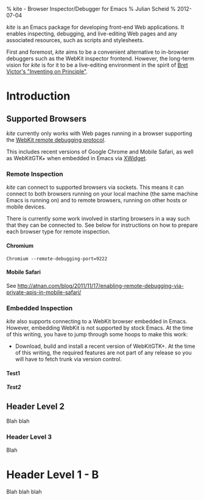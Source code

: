 % kite - Browser Inspector/Debugger for Emacs
% Julian Scheid
% 2012-07-04

_kite_ is an Emacs package for developing front-end Web applications.
It enables inspecting, debugging, and live-editing Web pages and any
associated resources, such as scripts and stylesheets.

First and foremost, _kite_ aims to be a convenient alternative to
in-browser debuggers such as the WebKit inspector frontend.  However,
the long-term vision for _kite_ is for it to be a live-editing
environment in the spirit of [Bret Victor's "Inventing on
Principle"](https://vimeo.com/36579366).

# Introduction

## Supported Browsers

_kite_ currently only works with Web pages running in a browser supporting the
[WebKit remote debugging protocol](http://www.webkit.org/blog/1620/webkit-remote-debugging/).

This includes recent versions of Google Chrome and Mobile Safari, as
well as WebKitGTK+ when embedded in Emacs via
[XWidget](http://emacswiki.org/emacs/EmacsXWidgets).

### Remote Inspection

_kite_ can connect to supported browsers via sockets.  This means it
can connect to both browsers running on your local machine (the same
machine Emacs is running on) and to remote browsers, running on other
hosts or mobile devices.

There is currently some work involved in starting browsers in a way
such that they can be connected to.  See below for instructions on how
to prepare each browser type for remote inspection.

#### Chromium

    Chromium --remote-debugging-port=9222

#### Mobile Safari

See http://atnan.com/blog/2011/11/17/enabling-remote-debugging-via-private-apis-in-mobile-safari/

### Embedded Inspection

_kite_ also supports connecting to a WebKit browser embedded in Emacs.
However, embedding WebKit is not supported by stock Emacs.  At the
time of this writing, you have to jump through some hoops to make this
work:

* Download, build and install a recent version of WebKitGTK+.  At the
  time of this writing, the required features are not part of any
  release so you will have to fetch trunk via version control.




#### Test1

##### Test2

## Header Level 2

Blah blah

### Header Level 3

Blah

# Header Level 1 - B

Blah blah blah

